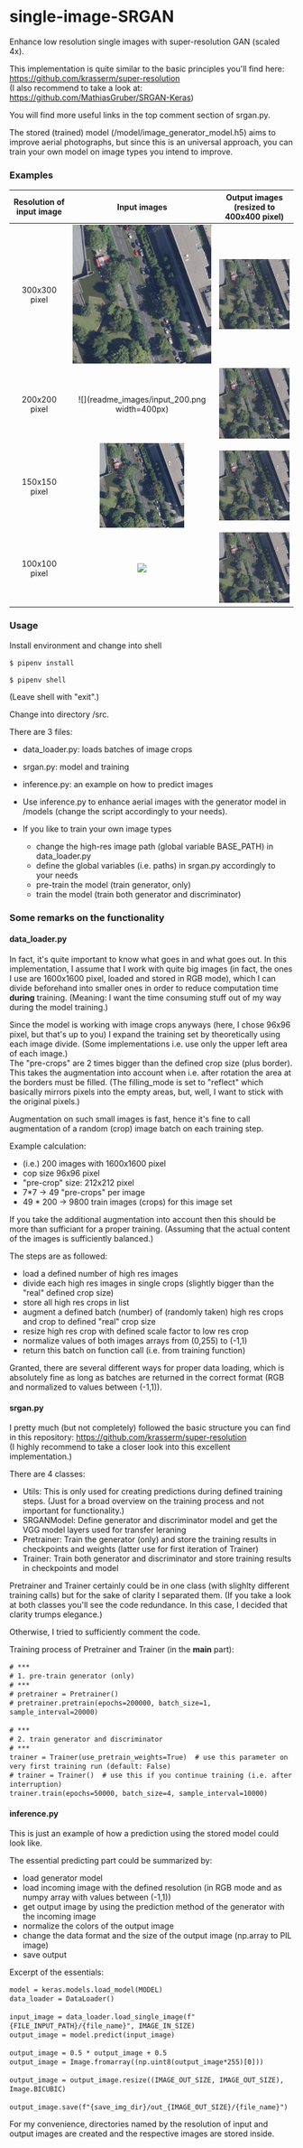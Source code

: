 # single-image-SRGAN
Enhance low resolution single images with super-resolution GAN (scaled 4x).    

This implementation is quite similar to the basic principles you'll find here: https://github.com/krasserm/super-resolution    
(I also recommend to take a look at: https://github.com/MathiasGruber/SRGAN-Keras)    

You will find more useful links in the top comment section of srgan.py.

The stored (trained) model (/model/image_generator_model.h5) aims to improve aerial photographs, but since this is an universal approach, you can train your own model on image types you intend to improve.  


### Examples
Resolution of input image  |  Input images             |  Output images (resized to 400x400 pixel)
:-------------------------:|:-------------------------:|:-------------------------:
300x300 pixel              |<img src="readme_images/input_300.png" width="400" /> |  ![](readme_images/output_300.png)
200x200 pixel              |![](readme_images/input_200.png width=400px) |  ![](readme_images/output_200.png)
150x150 pixel              |![](readme_images/input_150.png) |  ![](readme_images/output_150.png)
100x100 pixel              |![](readme_images/input_100.png]) |  ![](readme_images/output_100.png)


### Usage
Install environment and change into shell
```
$ pipenv install
```
```
$ pipenv shell
```
(Leave shell with "exit".)    

Change into directory /src.    

There are 3 files:
- data_loader.py: loads batches of image crops
- srgan.py: model and training
- inference.py: an example on how to predict images

- Use inference.py to enhance aerial images with the generator model in /models (change the script accordingly to your needs).
- If you like to train your own image types
    - change the high-res image path (global variable BASE_PATH) in data_loader.py
    - define the global variables (i.e. paths) in srgan.py accordingly to your needs
    - pre-train the model (train generator, only)
    - train the model (train both generator and discriminator)


### Some remarks on the functionality
#### data_loader.py
In fact, it's quite important to know what goes in and what goes out. In this implementation, I assume that I work with quite big images (in fact, the ones I use are 1600x1600 pixel, loaded and stored in RGB mode), which I can divide beforehand into smaller ones in order to reduce computation time **during** training. (Meaning: I want the time consuming stuff out of my way during the model training.)    

Since the model is working with image crops anyways (here, I chose 96x96 pixel, but that's up to you) I expand the training set by theoretically using each image divide. (Some implementations i.e. use only the upper left area of each image.)    
The "pre-crops" are 2 times bigger than the defined crop size (plus border). This takes the augmentation into account when i.e. after rotation the area at the borders must be filled. (The filling_mode is set to "reflect" which basically mirrors pixels into the empty areas, but, well, I want to stick with the original pixels.)    

Augmentation on such small images is fast, hence it's fine to call augmentation of a random (crop) image batch on each training step.

Example calculation:
- (i.e.) 200 images with 1600x1600 pixel
- cop size 96x96 pixel
- "pre-crop" size: 212x212 pixel
- 7*7 -> 49 "pre-crops" per image
- 49 * 200 -> 9800 train images (crops) for this image set

If you take the additional augmentation into account then this should be more than sufficiant for a proper training. (Assuming that the actual content of the images is sufficiently balanced.)

The steps are as followed:
- load a defined number of high res images
- divide each high res images in single crops (slightly bigger than the "real" defined crop size)
- store all high res crops in list
- augment a defined batch (number) of (randomly taken) high res crops and crop to defined "real" crop size
- resize high res crop with defined scale factor to low res crop
- normalize values of both images arrays from (0,255) to (-1,1)
- return this batch on function call (i.e. from training function)

Granted, there are several different ways for proper data loading, which is absolutely fine as long as batches are returned in the correct format (RGB and normalized to values between (-1,1)).


#### srgan.py
I pretty much (but not completely) followed the basic structure you can find in this repository: https://github.com/krasserm/super-resolution    
(I highly recommend to take a closer look into this excellent implementation.)    

There are 4 classes:
- Utils: This is only used for creating predictions during defined training steps. (Just for a broad overview on the training process and not important for functionality.)
- SRGANModel: Define generator and discriminator model and get the VGG model layers used for transfer leraning
- Pretrainer: Train the generator (only) and store the training results in checkpoints and weights (latter use for first iteration of Trainer)
- Trainer: Train both generator and discriminator and store training results in checkpoints and model

Pretrainer and Trainer certainly could be in one class (with slighlty different training calls) but for the sake of clarity I separated them. (If you take a look at both classes you'll see the code redundance. In this case, I decided that clarity trumps elegance.)    

Otherwise, I tried to sufficiently comment the code.

Training process of Pretrainer and Trainer (in the __main__ part):
```
# ***
# 1. pre-train generator (only)
# ***
# pretrainer = Pretrainer()
# pretrainer.pretrain(epochs=200000, batch_size=1, sample_interval=20000)

# ***
# 2. train generator and discriminator
# ***
trainer = Trainer(use_pretrain_weights=True)  # use this parameter on very first training run (default: False)
# trainer = Trainer()  # use this if you continue training (i.e. after interruption)
trainer.train(epochs=50000, batch_size=4, sample_interval=10000)
```


#### inference.py
This is just an example of how a prediction using the stored model could look like.    
   
The essential predicting part could be summarized by:
- load generator model
- load incoming image with the defined resolution (in RGB mode and as numpy array with values between (-1,1))
- get output image by using the prediction method of the generator with the incoming image
- normalize the colors of the output image
- change the data format and the size of the output image (np.array to PIL image)
- save output

Excerpt of the essentials:
```
model = keras.models.load_model(MODEL)
data_loader = DataLoader()

input_image = data_loader.load_single_image(f"{FILE_INPUT_PATH}/{file_name}", IMAGE_IN_SIZE)
output_image = model.predict(input_image)

output_image = 0.5 * output_image + 0.5
output_image = Image.fromarray((np.uint8(output_image*255)[0]))

output_image = output_image.resize((IMAGE_OUT_SIZE, IMAGE_OUT_SIZE), Image.BICUBIC)

output_image.save(f"{save_img_dir}/out_{IMAGE_OUT_SIZE}/{file_name}")
```

For my convenience, directories named by the resolution of input and output images are created and the respective images are stored inside. 

